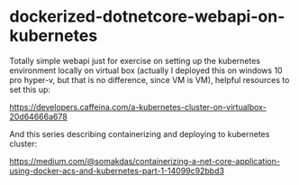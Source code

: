 # dockerized-dotnetcore-webapi-on-kubernetes

Totally simple webapi just for exercise on setting up the kubernetes environment locally on virtual box (actually I deployed this on windows 10 pro hyper-v, but that is no difference, since VM is VM), helpful resources to set this up:

https://developers.caffeina.com/a-kubernetes-cluster-on-virtualbox-20d64666a678

And this series describing containerizing and deploying to kubernetes cluster:

https://medium.com/@somakdas/containerizing-a-net-core-application-using-docker-acs-and-kubernetes-part-1-14099c92bbd3

